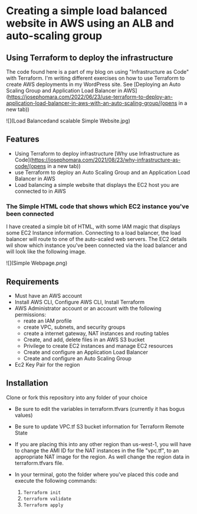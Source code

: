 # Creating a simple load balanced website in AWS using an ALB and auto-scaling group

## Using Terraform to deploy the infrastructure
The code found here is a part of my blog on using "Infrastructure as Code" with Terraform.  I'm writing different exercises on how to use Terraform to create AWS deployments in my WordPress site.  See [Deploying an Auto Scaling Group and Application Load Balancer in AWS](https://josephomara.com/2022/06/23/use-terraform-to-deploy-an-application-load-balancer-in-aws-with-an-auto-scaling-group/(opens in a new tab))

![](Load Balancedand scalable Simple Website.jpg)

## Features
* Using Terraform to deploy infrastructure [Why use Infrastructure as Code](https://josephomara.com/2021/08/23/why-infrastructure-as-code/(opens in a new tab))
* use Terraform to deploy an Auto Scaling Group and an Application Load Balancer in AWS
* Load balancing a simple website that displays the EC2 host you are connected to in AWS

### The Simple HTML code that shows which EC2 instance you've been connected
I have created a simple bit of HTML, with some IAM magic that displays some EC2 Instance information.
Connecting to a load balancer, the load balancer will route to one of the auto-scaled 
web servers.  The EC2 details wil show which instance you've been connected via the load balancer and will look like the following image.

![](Simple Webpage.png)
## Requirements

- Must have an AWS account
- Install AWS CLI, Configure AWS CLI, Install Terraform
- AWS Administrator account or an account with the following permissions:
  - reate an IAM profile
  - create VPC, subnets, and security groups
  - create a internet gateway, NAT instances and routing tables
  - Create, and add, delete files in an AWS S3 bucket
  - Privilege to create EC2 instances and manage EC2 resources
  - Create and configure an Application Load Balancer
  - Create and configure an Auto Scaling Group
- Ec2 Key Pair for the region


## Installation
 Clone or fork this repository into any folder of your choice

* Be sure to edit the variables in terraform.tfvars (currently it has bogus values)
* Be sure to update VPC.tf S3 bucket information for Terraform Remote State
* If you are placing this into any other region than us-west-1, you will have to change the AMI ID for the NAT instances in the file "vpc.tf", to an appropriate NAT image for the region.  As well change the region data in terraform.tfvars file.

 
* In your terminal, goto the folder where you've placed this code and execute the following commands:

   1. `Terraform init`
   2. `terraform validate`
   3. `Terraform apply`



